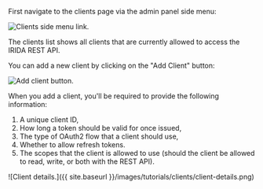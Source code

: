 First navigate to the clients page via the admin panel side menu:

![Clients side menu link.](images/clients-side-menu.png)

The clients list shows all clients that are currently allowed to access the IRIDA REST API.

You can add a new client by clicking on the "Add Client" button:

![Add client button.](images/add-client-button.png)

When you add a client, you'll be required to provide the following information:

1. A unique client ID,
2. How long a token should be valid for once issued,
3. The type of OAuth2 flow that a client should use,
4. Whether to allow refresh tokens.
5. The scopes that the client is allowed to use (should the client be allowed to read, write, or both with the REST API).


![Client details.]({{ site.baseurl }}/images/tutorials/clients/client-details.png)
